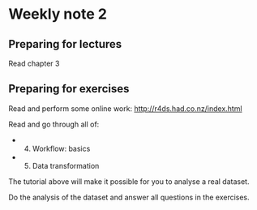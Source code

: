 # Weekly note 2

## Preparing for lectures

Read chapter 3

## Preparing for exercises

Read and perform some online work: http://r4ds.had.co.nz/index.html

Read and go through all of:

* 4. Workflow: basics
* 5. Data transformation

The tutorial above will make it possible for you to analyse a real dataset.

Do the analysis of the dataset and answer all questions in the exercises.


